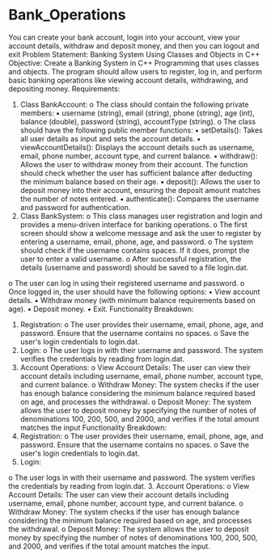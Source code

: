 # Bank_Operations
You can create your bank account, login into your account, view your account details, withdraw and deposit money, and then you can logout and exit
Problem Statement: Banking System Using Classes and Objects in C++ 
Objective: Create a Banking System in C++ Programming that uses classes 
and objects. The program should allow users to register, log in, and perform 
basic banking operations like viewing account details, withdrawing, and 
depositing money. 
Requirements: 
1. Class BankAccount: 
o The class should contain the following private members: 
▪ username (string), email (string), phone (string), age (int), 
balance (double), password (string), accountType (string). 
o The class should have the following public member functions: 
▪ setDetails(): Takes all user details as input and sets the 
account details. 
▪ viewAccountDetails(): Displays the account details such as 
username, email, phone number, account type, and current 
balance. 
▪ withdraw(): Allows the user to withdraw money from their 
account. The function should check whether the user has 
sufficient balance after deducting the minimum balance 
based on their age. 
▪ deposit(): Allows the user to deposit money into their 
account, ensuring the deposit amount matches the number 
of notes entered. 
▪ authenticate(): Compares the username and password for 
authentication. 
2. Class BankSystem: 
o This class manages user registration and login and provides a 
menu-driven interface for banking operations. 
o The first screen should show a welcome message and ask the user 
to register by entering a username, email, phone, age, and 
password. 
o The system should check if the username contains spaces. If it 
does, prompt the user to enter a valid username. 
o After successful registration, the details (username and 
password) should be saved to a file login.dat. 

o The user can log in using their registered username and 
password. 
o Once logged in, the user should have the following options: 
▪ View account details. 
▪ Withdraw money (with minimum balance requirements 
based on age). 
▪ Deposit money. 
▪ Exit. 
Functionality Breakdown: 
1. Registration: 
o The user provides their username, email, phone, age, and 
password. Ensure that the username contains no spaces. 
o Save the user's login credentials to login.dat. 
2. Login: 
o The user logs in with their username and password. The system 
verifies the credentials by reading from login.dat. 
3. Account Operations: 
o View Account Details: The user can view their account details 
including username, email, phone number, account type, and 
current balance. 
o Withdraw Money: The system checks if the user has enough 
balance considering the minimum balance required based on age, 
and processes the withdrawal. 
o Deposit Money: The system allows the user to deposit money by 
specifying the number of notes of denominations 100, 200, 500, 
and 2000, and verifies if the total amount matches the input 
Functionality Breakdown: 
1. Registration: 
o The user provides their username, email, phone, age, and password. 
Ensure that the username contains no spaces. 
o Save the user's login credentials to login.dat. 
2. Login: 
 
o The user logs in with their username and password. The system verifies 
the credentials by reading from login.dat. 
3. Account Operations: 
o View Account Details: The user can view their account details including 
username, email, phone number, account type, and current balance. 
o Withdraw Money: The system checks if the user has enough balance 
considering the minimum balance required based on age, and processes 
the withdrawal. 
o Deposit Money: The system allows the user to deposit money by 
specifying the number of notes of denominations 100, 200, 500, and 
2000, and verifies if the total amount matches the input.
